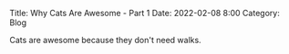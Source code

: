 Title: Why Cats Are Awesome - Part 1
Date: 2022-02-08 8:00
Category: Blog

Cats are awesome because they don't need walks.

